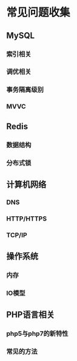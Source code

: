 # 常见问题收集

## MySQL

### 索引相关

### 调优相关

### 事务隔离级别

### MVVC

## Redis

### 数据结构

### 分布式锁

## 计算机网络

### DNS

### HTTP/HTTPS

### TCP/IP

## 操作系统

### 内存

### IO模型

## PHP语言相关

### php5与php7的新特性

### 常见的方法
